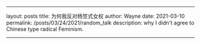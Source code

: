 
---
layout: posts
title: 为何我反对杨笠式女权
author: Wayne
date: 2021-03-10
permalink: /posts/03/24/2021/random_talk
description: why I didn't agree to Chinese type radical Feminism.

---
